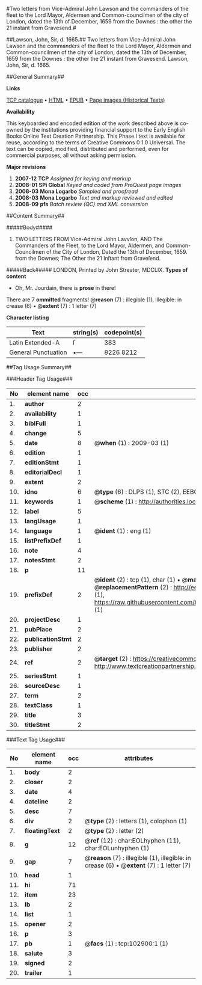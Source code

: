 #Two letters from Vice-Admiral John Lawson and the commanders of the fleet to the Lord Mayor, Aldermen and Common-councilmen of the city of London, dated the 13th of December, 1659 from the Downes : the other the 21 instant from Gravesend.#

##Lawson, John, Sir, d. 1665.##
Two letters from Vice-Admiral John Lawson and the commanders of the fleet to the Lord Mayor, Aldermen and Common-councilmen of the city of London, dated the 13th of December, 1659 from the Downes : the other the 21 instant from Gravesend.
Lawson, John, Sir, d. 1665.

##General Summary##

**Links**

[TCP catalogue](http://www.ota.ox.ac.uk/tcp/)  • 
[HTML](http://tei.it.ox.ac.uk/tcp/Texts-HTML/free/A49/A49806.html)  • 
[EPUB](http://tei.it.ox.ac.uk/tcp/Texts-EPUB/free/A49/A49806.epub) • 
[Page images (Historical Texts)](https://data.historicaltexts.jisc.ac.uk/view?pubId=eebo-14916435e&pageId=eebo-14916435e-102900-1)

**Availability**

This keyboarded and encoded edition of the
	       work described above is co-owned by the institutions
	       providing financial support to the Early English Books
	       Online Text Creation Partnership. This Phase I text is
	       available for reuse, according to the terms of Creative
	       Commons 0 1.0 Universal. The text can be copied,
	       modified, distributed and performed, even for
	       commercial purposes, all without asking permission.

**Major revisions**

1. __2007-12__ __TCP__ *Assigned for keying and markup*
1. __2008-01__ __SPi Global__ *Keyed and coded from ProQuest page images*
1. __2008-03__ __Mona Logarbo__ *Sampled and proofread*
1. __2008-03__ __Mona Logarbo__ *Text and markup reviewed and edited*
1. __2008-09__ __pfs__ *Batch review (QC) and XML conversion*

##Content Summary##

#####Body#####

1. TWO LETTERS FROM Vice-Admiral John Lavvſon, AND The Commanders of the Fleet, to the Lord Mayor, Aldermen, and Common-Councilmen of the City of London, Dated the 13th of December, 1659. from the Downes; The Other the 21 Inſtant from Graveſend.

#####Back#####
LONDON, Printed by John Streater, MDCLIX.
**Types of content**

  * Oh, Mr. Jourdain, there is **prose** in there!

There are 7 **ommitted** fragments! 
 @__reason__ (7) : illegible (1), illegible: in crease (6)  •  @__extent__ (7) : 1 letter (7)

**Character listing**


|Text|string(s)|codepoint(s)|
|---|---|---|
|Latin Extended-A|ſ|383|
|General Punctuation|•—|8226 8212|

##Tag Usage Summary##

###Header Tag Usage###

|No|element name|occ|attributes|
|---|---|---|---|
|1.|__author__|2||
|2.|__availability__|1||
|3.|__biblFull__|1||
|4.|__change__|5||
|5.|__date__|8| @__when__ (1) : 2009-03 (1)|
|6.|__edition__|1||
|7.|__editionStmt__|1||
|8.|__editorialDecl__|1||
|9.|__extent__|2||
|10.|__idno__|6| @__type__ (6) : DLPS (1), STC (2), EEBO-CITATION (1), OCLC (1), VID (1)|
|11.|__keywords__|1| @__scheme__ (1) : http://authorities.loc.gov/ (1)|
|12.|__label__|5||
|13.|__langUsage__|1||
|14.|__language__|1| @__ident__ (1) : eng (1)|
|15.|__listPrefixDef__|1||
|16.|__note__|4||
|17.|__notesStmt__|2||
|18.|__p__|11||
|19.|__prefixDef__|2| @__ident__ (2) : tcp (1), char (1)  •  @__matchPattern__ (2) : ([0-9\-]+):([0-9IVX]+) (1), (.+) (1)  •  @__replacementPattern__ (2) : http://eebo.chadwyck.com/downloadtiff?vid=$1&page=$2 (1), https://raw.githubusercontent.com/textcreationpartnership/Texts/master/tcpchars.xml#$1 (1)|
|20.|__projectDesc__|1||
|21.|__pubPlace__|2||
|22.|__publicationStmt__|2||
|23.|__publisher__|2||
|24.|__ref__|2| @__target__ (2) : https://creativecommons.org/publicdomain/zero/1.0/ (1), http://www.textcreationpartnership.org/docs/. (1)|
|25.|__seriesStmt__|1||
|26.|__sourceDesc__|1||
|27.|__term__|2||
|28.|__textClass__|1||
|29.|__title__|3||
|30.|__titleStmt__|2||


###Text Tag Usage###

|No|element name|occ|attributes|
|---|---|---|---|
|1.|__body__|2||
|2.|__closer__|2||
|3.|__date__|4||
|4.|__dateline__|2||
|5.|__desc__|7||
|6.|__div__|2| @__type__ (2) : letters (1), colophon (1)|
|7.|__floatingText__|2| @__type__ (2) : letter (2)|
|8.|__g__|12| @__ref__ (12) : char:EOLhyphen (11), char:EOLunhyphen (1)|
|9.|__gap__|7| @__reason__ (7) : illegible (1), illegible: in crease (6)  •  @__extent__ (7) : 1 letter (7)|
|10.|__head__|1||
|11.|__hi__|71||
|12.|__item__|23||
|13.|__lb__|2||
|14.|__list__|1||
|15.|__opener__|2||
|16.|__p__|3||
|17.|__pb__|1| @__facs__ (1) : tcp:102900:1 (1)|
|18.|__salute__|3||
|19.|__signed__|2||
|20.|__trailer__|1||
